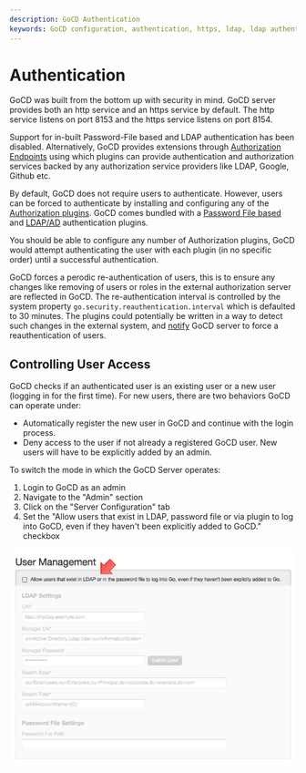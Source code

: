 ```yaml
---
description: GoCD Authentication 
keywords: GoCD configuration, authentication, https, ldap, ldap authenticaiton, authorization plugins, user access, passwords, logins
---
```


# Authentication

GoCD was built from the bottom up with security in mind. GoCD server provides both an http service and an https service by default. The http service listens on port 8153 and the https service listens on port 8154.

Support for in-built Password-File based and LDAP authentication has been disabled. Alternatively, GoCD provides extensions through [Authorization Endpoints](https://plugin-api.gocd.org/current/authorization/) using which plugins can provide authentication and authorization services backed by any authorization service providers like LDAP, Google, Github etc.

By default, GoCD does not require users to authenticate. However, users can be forced to authenticate by installing and configuring any of the [Authorization plugins](https://plugin-api.gocd.org/current/authorization/). GoCD comes bundled with a [Password File based](https://github.com/gocd/filebased-authentication-plugin) and [LDAP/AD](https://github.com/gocd/gocd-ldap-authentication-plugin) authentication plugins.

You should be able to configure any number of Authorization plugins, GoCD would attempt authenticating the user with each plugin (in no specific order) until a successful authentication.

GoCD forces a perodic re-authentication of users, this is to ensure any changes like removing of users or roles in the external authorization server are reflected in GoCD. The re-authentication interval is controlled by the system property `go.security.reauthentication.interval` which is defaulted to 30 minutes. The plugins could potentially be written in a way to detect such changes in the external system, and [notify](https://plugin-api.gocd.org/current/authorization/#invalidate-users-cache) GoCD server to force a reauthentication of users.

## Controlling User Access

GoCD checks if an authenticated user is an existing user or a new user (logging in for the first time). For new users, there are two behaviors GoCD can operate under:

-   Automatically register the new user in GoCD and continue with the login process.
-   Deny access to the user if not already a registered GoCD user. New users will have to be explicitly added by an admin.

To switch the mode in which the GoCD Server operates:

1.  Login to GoCD as an admin
2.  Navigate to the "Admin" section
3.  Click on the "Server Configuration" tab
4.  Set the "Allow users that exist in LDAP, password file or via plugin to log into GoCD, even if they haven't been explicitly added to GoCD." checkbox

![](../resources/images/user_authentication_auto_login.png)
